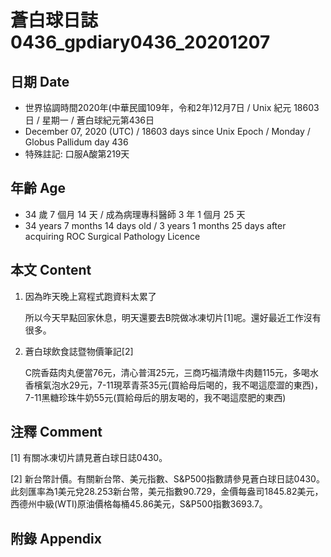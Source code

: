 [_metadata_:encoding]: - "utf-8"
[_metadata_:language]: - "zh-Hant-TW"
[_metadata_:fileformat]: - "markdown"
[_metadata_:MIME_type]: - "text/plain"
[_metadata_:markdown_version]: - "commonmark version 0.29"
[_metadata_:markdown_spec]: - "https://spec.commonmark.org/0.29/"

# 蒼白球日誌0436_gpdiary0436_20201207 #

## 日期 Date ##

* 世界協調時間2020年(中華民國109年，令和2年)12月7日 / Unix 紀元 18603 日 / 星期一 / 蒼白球紀元第436日
* December 07, 2020 (UTC) / 18603 days since Unix Epoch / Monday / Globus Pallidum day 436
* 特殊註記: 口服A酸第219天

## 年齡 Age ##

* 34 歲 7 個月 14 天 / 成為病理專科醫師 3 年 1 個月 25 天
* 34 years 7 months 14 days old / 3 years 1 months 25 days after acquiring ROC Surgical Pathology Licence

## 本文 Content ##

1. 因為昨天晚上寫程式跑資料太累了

    所以今天早點回家休息，明天還要去B院做冰凍切片[1]呢。還好最近工作沒有很多。
    
2. 蒼白球飲食誌暨物價筆記[2]

    C院香菇肉丸便當76元，清心普洱25元，三商巧福清燉牛肉麵115元，多喝水香檳氣泡水29元，7-11現萃青茶35元(買給母后喝的，我不喝這麼澀的東西)，7-11黑糖珍珠牛奶55元(買給母后的朋友喝的，我不喝這麼肥的東西)

## 注釋 Comment ##

[1] 有關冰凍切片請見蒼白球日誌0430。

[2] 新台幣計價。有關新台幣、美元指數、S&P500指數請參見蒼白球日誌0430。此刻匯率為1美元兌28.253新台幣，美元指數90.729，金價每盎司1845.82美元，西德州中級(WTI)原油價格每桶45.86美元，S&P500指數3693.7。



## 附錄 Appendix ##

